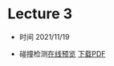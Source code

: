 Lecture 3
====

* 时间 2021/11/19



* 碰撞检测[在线预览](./Clubbbbbb/Lecture3/碰撞检测.html) <a target="_blank" href="./Clubbbbbb/Lecture3/碰撞检测.pdf">下载PDF</a>